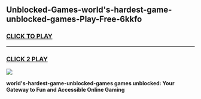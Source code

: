 
## Unblocked-Games-world's-hardest-game-unblocked-games-Play-Free-6kkfo
<h3>
<a href="https://premium76.site?title=world's-hardest-game-unblocked-games&ref=18A1">CLICK TO PLAY</a></h3>
<hr>

<h3>
<a href="https://premium76.site?title=world's-hardest-game-unblocked-games&ref=18A1">CLICK 2 PLAY</a>
  
</h3>

<a href="https://premium76.site?title=world's-hardest-game-unblocked-games&ref=18A1"><img src="https://clearcache.store/games.png"></a>


**world's-hardest-game-unblocked-games games unblocked: Your Gateway to Fun and Accessible Online Gaming**
